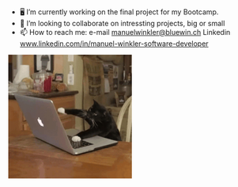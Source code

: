 - 🖥️ I’m currently working on the final project for my Bootcamp.
- 💞️ I’m looking to collaborate on intressting projects, big or small
- 📫 How to reach me: e-mail manuelwinkler@bluewin.ch Linkedin www.linkedin.com/in/manuel-winkler-software-developer
  
![hacker cat](https://github.com/SwissCheese15/SwissCheese15/blob/main/208746.gif)

